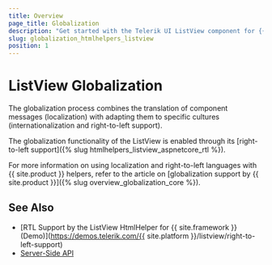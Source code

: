 ```yaml
---
title: Overview
page_title: Globalization
description: "Get started with the Telerik UI ListView component for {{ site.framework }} and learn about the globalization options it supports."
slug: globalization_htmlhelpers_listview
position: 1
---
```


# ListView Globalization

The globalization process combines the translation of component messages (localization) with adapting them to specific cultures (internationalization and right-to-left support).

The globalization functionality of the ListView is enabled through its [right-to-left support]({% slug htmlhelpers_listview_aspnetcore_rtl %}).

For more information on using localization and right-to-left languages with {{ site.product }} helpers, refer to the article on [globalization support by {{ site.product }}]({% slug overview_globalization_core %}).

## See Also

* [RTL Support by the ListView HtmlHelper for {{ site.framework }} (Demo)](https://demos.telerik.com/{{ site.platform }}/listview/right-to-left-support)
* [Server-Side API](/api/listview)
